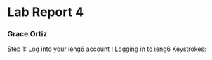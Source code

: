 # Lab Report 4 #
### Grace Ortiz ###

Step 1: Log into your ieng6 account
[! Logging in to ieng6](img)
Keystrokes: 
